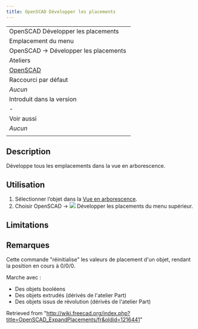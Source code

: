 ```yaml
---
title: OpenSCAD Développer les placements
---
```

|  |
| --- |
| OpenSCAD Développer les placements |
| Emplacement du menu |
| OpenSCAD → Développer les placements ‏‎ |
| Ateliers |
| [OpenSCAD](/OpenSCAD_Workbench/fr "OpenSCAD Workbench/fr") |
| Raccourci par défaut |
| *Aucun* |
| Introduit dans la version |
| - |
| Voir aussi |
| *Aucun* |
|  |

## Description

Développe tous les emplacements dans la vue en arborescence.

## Utilisation

1. Sélectionner l’objet dans la [Vue en arborescence](/Tree_view/fr "Tree view/fr").
2. Choisir OpenSCAD → ![](/images/OpenSCAD_ExpandPlacements.svg) Développer les placements du menu supérieur.

## Limitations

## Remarques

Cette commande "réinitialise" les valeurs de placement d'un objet, rendant la position en cours à 0/0/0.

Marche avec :

* Des objets booléens
* Des objets extrudés (dérivés de l'atelier Part)
* Des objets issus de révolution (dérivés de l'atelier Part)

Retrieved from "<http://wiki.freecad.org/index.php?title=OpenSCAD_ExpandPlacements/fr&oldid=1216441>"